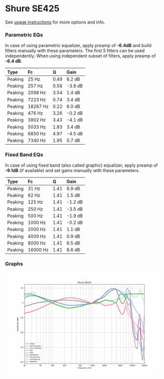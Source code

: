 # Shure SE425
See [usage instructions](https://github.com/jaakkopasanen/AutoEq#usage) for more options and info.

### Parametric EQs
In case of using parametric equalizer, apply preamp of **-6.4dB** and build filters manually
with these parameters. The first 5 filters can be used independently.
When using independent subset of filters, apply preamp of **-6.4 dB**.

| Type    | Fc       |    Q | Gain    |
|:--------|:---------|:-----|:--------|
| Peaking | 25 Hz    | 0.49 | 6.2 dB  |
| Peaking | 257 Hz   | 0.56 | -3.8 dB |
| Peaking | 2098 Hz  | 3.54 | 1.4 dB  |
| Peaking | 7223 Hz  | 0.74 | 3.4 dB  |
| Peaking | 18267 Hz | 0.22 | 6.0 dB  |
| Peaking | 476 Hz   | 3.26 | -0.2 dB |
| Peaking | 3902 Hz  | 3.43 | -4.1 dB |
| Peaking | 5033 Hz  | 1.83 | 3.4 dB  |
| Peaking | 6850 Hz  | 4.97 | -4.5 dB |
| Peaking | 7340 Hz  | 1.95 | 0.7 dB  |

### Fixed Band EQs
In case of using fixed band (also called graphic) equalizer, apply preamp of **-9.1dB**
(if available) and set gains manually with these parameters.

| Type    | Fc       |    Q | Gain    |
|:--------|:---------|:-----|:--------|
| Peaking | 31 Hz    | 1.41 | 6.9 dB  |
| Peaking | 62 Hz    | 1.41 | 1.5 dB  |
| Peaking | 125 Hz   | 1.41 | -1.2 dB |
| Peaking | 250 Hz   | 1.41 | -3.5 dB |
| Peaking | 500 Hz   | 1.41 | -1.9 dB |
| Peaking | 1000 Hz  | 1.41 | -0.2 dB |
| Peaking | 2000 Hz  | 1.41 | 1.1 dB  |
| Peaking | 4000 Hz  | 1.41 | 0.9 dB  |
| Peaking | 8000 Hz  | 1.41 | 6.5 dB  |
| Peaking | 16000 Hz | 1.41 | 8.6 dB  |

### Graphs
![](./Shure%20SE425.png)
